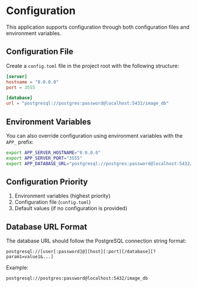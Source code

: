 # Configuration

This application supports configuration through both configuration files and environment variables.

## Configuration File

Create a `config.toml` file in the project root with the following structure:

```toml
[server]
hostname = "0.0.0.0"
port = 3555

[database]
url = "postgresql://postgres:password@localhost:5432/image_db"
```

## Environment Variables

You can also override configuration using environment variables with the `APP_` prefix:

```bash
export APP_SERVER_HOSTNAME="0.0.0.0"
export APP_SERVER_PORT="3555"
export APP_DATABASE_URL="postgresql://postgres:password@localhost:5432/image_db"
```

## Configuration Priority

1. Environment variables (highest priority)
2. Configuration file (`config.toml`)
3. Default values (if no configuration is provided)

## Database URL Format

The database URL should follow the PostgreSQL connection string format:
```
postgresql://[user[:password]@][host][:port][/database][?param1=value1&...]
```

Example:
```
postgresql://postgres:password@localhost:5432/image_db
```

